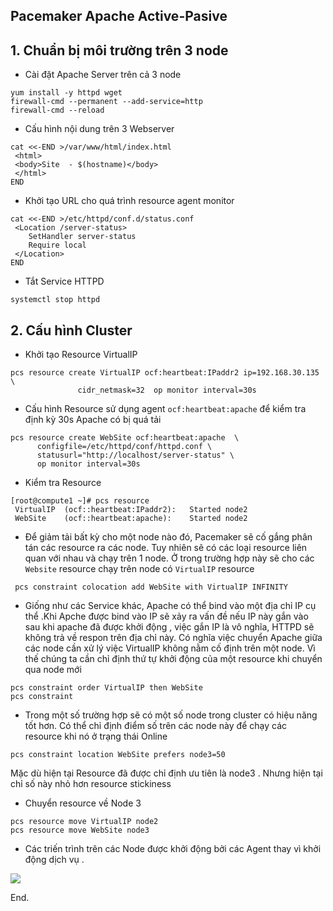 
## Pacemaker Apache Active-Pasive

## 1. Chuẩn bị môi trường trên 3 node

- Cài đặt Apache Server trên cả 3 node
```
yum install -y httpd wget
firewall-cmd --permanent --add-service=http
firewall-cmd --reload
```

- Cấu hình nội dung trên 3 Webserver
```
cat <<-END >/var/www/html/index.html
 <html>
 <body>Site  - $(hostname)</body>
 </html>
END
```

- Khởi tạo URL cho quá trình resource agent monitor
```
cat <<-END >/etc/httpd/conf.d/status.conf
 <Location /server-status>
    SetHandler server-status
    Require local
 </Location>
END
```

- Tắt Service HTTPD
```
systemctl stop httpd
```

## 2. Cấu hình Cluster


- Khởi tạo Resource VirtualIP
```
pcs resource create VirtualIP ocf:heartbeat:IPaddr2 ip=192.168.30.135 \
               cidr_netmask=32  op monitor interval=30s
```

- Cấu hình Resource sử dụng agent `ocf:heartbeat:apache` để kiểm tra định kỳ 30s Apache có bị quá tải
```
pcs resource create WebSite ocf:heartbeat:apache  \
      configfile=/etc/httpd/conf/httpd.conf \
      statusurl="http://localhost/server-status" \
      op monitor interval=30s
```

- Kiểm tra Resource
```
[root@compute1 ~]# pcs resource
 VirtualIP	(ocf::heartbeat:IPaddr2):	Started node2
 WebSite	(ocf::heartbeat:apache):	Started node2

```

- Để giảm tải bất kỳ cho một node nào đó, Pacemaker sẽ cố gắng phân tán các resource ra các node. Tuy nhiên sẽ có các loại resource liên quan với nhau và chạy trên 1 node. Ở trong trường hợp này sẽ cho các `Website` resource chạy trên node có `VirtualIP` resource
```
 pcs constraint colocation add WebSite with VirtualIP INFINITY
```


- Giống như các Service khác, Apache có thể bind vào một địa chỉ IP cụ thể .Khi Apche được bind vào IP sẽ xảy ra vấn đề nếu IP này gắn vào sau khi apache đã được khởi động , việc gắn IP là vô nghĩa, HTTPD sẽ không trả về respon trên địa chỉ này. Có nghĩa việc chuyển Apache giữa các node cần xử lý việc VirtualIP không nằm cố định trên một node. Vì thế chúng ta cần chỉ định thứ tự khởi động của một resource khi chuyển qua node mới
```
pcs constraint order VirtualIP then WebSite
pcs constraint
```

- Trong một số trường hợp sẽ có một số node trong cluster có hiệu năng tốt hơn. Có thể chỉ định điểm số trên các node này để chạy các resource khi nó ở trạng thái Online
```
pcs constraint location WebSite prefers node3=50
```
Mặc dù hiện tại Resource đã được chỉ định ưu tiên là node3 . Nhưng hiện tại chỉ số này nhỏ hơn resource stickiness


- Chuyển resource  về Node 3
```
pcs resource move VirtualIP node2
pcs resource move WebSite node3

```

- Các triến trình trên các Node được khởi động bởi các Agent thay vì khởi động dịch vụ .

![](https://i.imgur.com/BqEgfym.png)


End.
